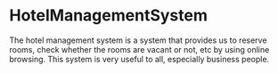 # HotelManagementSystem
The hotel management system is a system that provides us to reserve rooms, check  whether the rooms are vacant or not, etc by using online browsing. This system is very useful  to all, especially business people.

